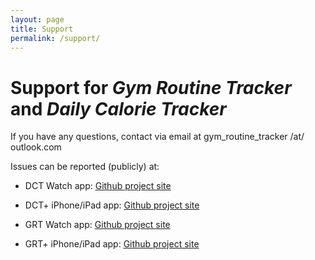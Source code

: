 ```yaml
---
layout: page
title: Support
permalink: /support/
---
```


# Support for _Gym Routine Tracker_ and _Daily Calorie Tracker_

If you have any questions, contact via email at gym\_routine\_tracker /at/ outlook.com

Issues can be reported (publicly) at: 

* DCT Watch app: [Github project site](https://github.com/open-trackers/Daily-Calorie-Tracker-Watch-App)
* DCT+ iPhone/iPad app: [Github project site](https://github.com/open-trackers/Daily-Calorie-Tracker-Plus-App)

* GRT Watch app: [Github project site](https://github.com/open-trackers/Gym-Routine-Tracker-Watch-App)
* GRT+ iPhone/iPad app: [Github project site](https://github.com/open-trackers/Gym-Routine-Tracker-Plus-App)


